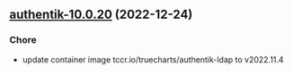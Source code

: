

## [authentik-10.0.20](https://github.com/truecharts/charts/compare/authentik-10.0.19...authentik-10.0.20) (2022-12-24)

### Chore

- update container image tccr.io/truecharts/authentik-ldap to v2022.11.4
  
  